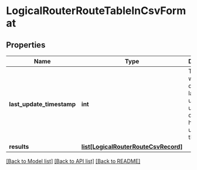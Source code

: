 # LogicalRouterRouteTableInCsvFormat

## Properties
Name | Type | Description | Notes
------------ | ------------- | ------------- | -------------
**last_update_timestamp** | **int** | Timestamp when the data was last updated; unset if data source has never updated the data. | [optional] 
**results** | [**list[LogicalRouterRouteCsvRecord]**](LogicalRouterRouteCsvRecord.md) |  | [optional] 

[[Back to Model list]](../README.md#documentation-for-models) [[Back to API list]](../README.md#documentation-for-api-endpoints) [[Back to README]](../README.md)

